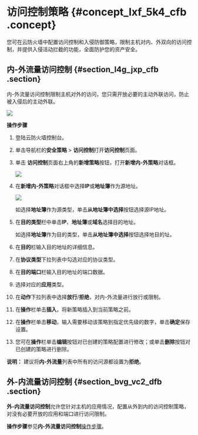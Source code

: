 # 访问控制策略 {#concept_lxf_5k4_cfb .concept}

您可在云防火墙中配置访问控制和入侵防御策略，限制主机对内、外双向的访问控制，并提供入侵活动拦截的功能，全面防护您的资产安全。

## 内-外流量访问控制 {#section_l4g_jxp_cfb .section}

内-外流量访问控制限制主机对外的访问，您只需开放必要的主动外联访问，防止被入侵后的主动外联。

![](http://static-aliyun-doc.oss-cn-hangzhou.aliyuncs.com/assets/img/21269/153685395311761_zh-CN.png)

**操作步骤**

1.  登陆云防火墙控制台。
2.  单击导航栏的**安全策略** \> **访问控制**打开**访问控制**页面。
3.  单击 **访问控制**页面右上角的**新增策略**按钮，打开**新增内-外策略**对话框。

    ![](http://static-aliyun-doc.oss-cn-hangzhou.aliyuncs.com/assets/img/21269/153685395311763_zh-CN.png)

4.  在**新增内-外策略**对话框中选择**IP**或**地址簿**作为源地址。

    ![](http://static-aliyun-doc.oss-cn-hangzhou.aliyuncs.com/assets/img/21269/153685395311764_zh-CN.png)

    如选择**地址簿**作为源类型，单击**从地址簿中选择**按钮选择源IP地址。

5.  在**目的类型**栏中单击**IP**、**地址簿**或**域名**选择目的地址。

    如选择**地址簿**作为目的类型，单击**从地址簿中选择**按钮选择地目的址。

6.  在**目的**栏输入目的地址的详细信息。
7.  在**协议类型**下拉列表中勾选对应的协议类型。
8.  在**目的端口**栏输入目的地址的端口数据。
9.  选择对应的**应用**类型。
10. 在**动作**下拉列表中选择**放行**/**拒绝**，对内-外流量进行放行或限制。
11. 在**操作**栏单击**插入**，将新策略插入到当前策略之前。
12. 在**操作**栏单击**移动**，输入需要移动该策略到指定优先级的数字，单击**确定**保存设置。
13. 您可在**操作**栏单击**编辑**按钮对已创建的策略配置进行修改；或单击**删除**按钮对已创建的策略进行删除。

**说明：** 建议将**内-外流量**列表中所有的访问源都设置为**拒绝**。

## 外-内流量访问控制 {#section_bvg_vc2_dfb .section}

**外-内流量访问控制**允许您针对主机的应用情况，配置从外到内的访问控制策略，对没有必要开放的应用和端口进行访问限制。

**操作步骤**参见**内-外流量访问控制**[操作步骤](#ol_br2_wzp_cfb)。

